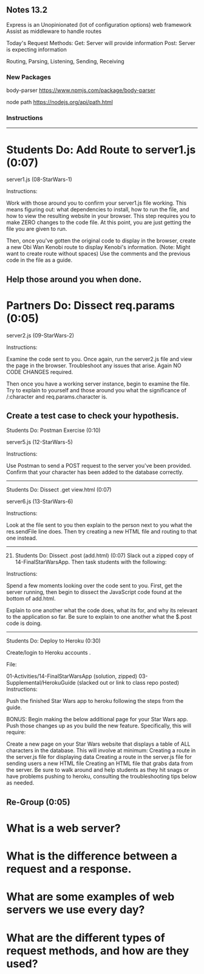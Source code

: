 Notes 13.2
---
Express is an Unopinionated (lot of configuration options) web framework 
Assist as middleware to handle routes

Today's Request Methods:
Get: Server will provide information
Post: Server is expecting information

Routing, Parsing, Listening, Sending, Receiving

###  New Packages 

body-parser
https://www.npmjs.com/package/body-parser

node path
https://nodejs.org/api/path.html


###  Instructions
---
# Students Do: Add Route to server1.js (0:07)

server1.js (08-StarWars-1)

Instructions:

Work with those around you to confirm your server1.js file working. This means figuring out: what dependencies to install, how to run the file, and how to view the resulting website in your browser. This step requires you to make ZERO changes to the code file. At this point, you are just getting the file you are given to run.

Then, once you've gotten the original code to display in the browser, create a new Obi Wan Kenobi  route to display Kenobi's information. (Note: Might want to create route without spaces) Use the comments and the previous code in the file as a guide.

Help those around you when done.
---

# Partners Do: Dissect req.params (0:05)

server2.js (09-StarWars-2)

Instructions:

Examine the code sent to you. Once again, run the server2.js file and view the page in the browser. Troubleshoot any issues that arise. Again NO CODE CHANGES required.

Then once you have a working server instance, begin to examine the file. Try to explain to yourself and those around you what the significance of /:character and req.params.character is.

Create a test case to check your hypothesis. 
--- 
 
Students Do: Postman Exercise (0:10)

server5.js (12-StarWars-5)

Instructions:

Use Postman to send a POST request to the server you've been provided. Confirm that your character has been added to the database correctly.
 
--- 
 
Students Do: Dissect .get view.html (0:07)

server6.js (13-StarWars-6)

Instructions:

Look at the file sent to you then explain to the person next to you what the res.sendFile line does. Then try creating a new HTML file and routing to that one instead.

--- 

21.	Students Do: Dissect .post (add.html)	(0:07)
Slack out a zipped copy of 14-FinalStarWarsApp. Then task students with the following:

Instructions:

Spend a few moments looking over the code sent to you. First, get the server running, then begin to dissect the JavaScript code found at the bottom of add.html.

Explain to one another what the code does, what its for, and why its relevant to the application so far. Be sure to explain to one another what the $.post code is doing.
 
 ---

Students Do: Deploy to Heroku (0:30)

Create/login to  Heroku accounts . 

File:

01-Activities/14-FinalStarWarsApp (solution, zipped)
03-Supplemental/HerokuGuide (slacked out or link to class repo posted)
Instructions:

Push the finished Star Wars app to heroku following the steps from the guide.

BONUS: Begin making the below additional page for your Star Wars app. Push those changes up as you build the new feature. Specifically, this will require:

Create a new page on your Star Wars website that displays a table of ALL characters in the database. This will involve at minimum:
Creating a route in the server.js file for displaying data
Creating a route in the server.js file for sending users a new HTML file
Creating an HTML file that grabs data from the server.
Be sure to walk around and help students as they hit snags or have problems pushing to heroku, consulting the troubleshooting tips below as needed.



## Re-Group (0:05)

# What is a web server?
# What is the difference between a request and a response.
# What are some examples of web servers we use every day?
# What are the different types of request methods, and how are they used?


